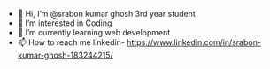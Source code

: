 - 👋 Hi, I’m @srabon kumar ghosh 3rd year student 
- 👀 I’m interested in Coding
- 🌱 I’m currently learning web development
- 📫 How to reach me linkedin- https://www.linkedin.com/in/srabon-kumar-ghosh-183244215/

<!---
srabon0193/srabon0193 is a ✨ special ✨ repository because its `README.md` (this file) appears on your GitHub profile.
You can click the Preview link to take a look at your changes.
--->
